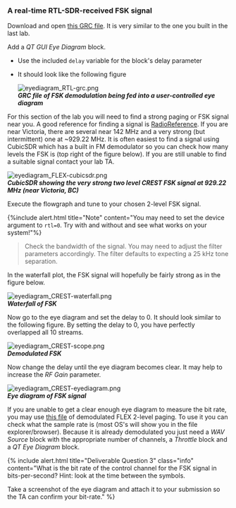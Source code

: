 
### A real-time RTL-SDR-received FSK signal

Download and open [this GRC file]({{site.baseurl}}/_ece350/lab4/data/Incomplete-FSK-receiver-RTL-SDR.grc). It is very similar to the one you built in the last lab.

Add a *QT GUI Eye Diagram* block.

- Use the included `delay` variable for the block's delay parameter
- It should look like the following figure

  ![eyediagram_RTL-grc.png]({{site.baseurl}}/_ece350/lab4/figures/eyediagram_RTL-grc.png)<br>
  __*GRC file of FSK demodulation being fed into a user-controlled eye diagram*__

For this section of the lab you will need to find a strong paging or FSK signal near you. A good reference for finding a signal is [RadioReference](https://www.radioreference.com/). If you are near Victoria, there are several near 142 MHz and a very strong (but intermittent) one at ~929.22 MHz. It is often easiest to find a signal using CubicSDR which has a built in FM demodulator so you can check how many levels the FSK is (top right of the figure below). If you are still unable to find a suitable signal contact your lab TA.

  ![eyediagram_FLEX-cubicsdr.png]({{site.baseurl}}/_ece350/lab4/figures/eyediagram_FLEX-cubicsdr.png)<br>
  __*CubicSDR showing the very strong two level CREST FSK signal at 929.22 MHz (near Victoria, BC)*__

Execute the flowgraph and tune to your chosen 2-level FSK signal.

{%include alert.html title="Note" content="You may need to set the device argument to `rtl=0`. Try with and without and see what works on your system!"%}

> Check the bandwidth of the signal. You may need to adjust the filter parameters accordingly. The filter defaults to expecting a 25 kHz tone separation.

In the waterfall plot, the FSK signal will hopefully be fairly strong as in the figure below.

  ![eyediagram_CREST-waterfall.png]({{site.baseurl}}/_ece350/lab4/figures/eyediagram_CREST-waterfall.png)<br>
  __*Waterfall of FSK*__

Now go to the eye diagram and set the delay to 0. It should look similar to the following figure. By setting the delay to 0, you have perfectly overlapped all 10 streams.

  ![eyediagram_CREST-scope.png]({{site.baseurl}}/_ece350/lab4/figures/eyediagram_CREST-scope.png)<br>
  __*Demodulated FSK*__

Now change the delay until the eye diagram becomes clear. It may help to increase the *RF Gain* parameter.

  ![eyediagram_CREST-eyediagram.png]({{site.baseurl}}/_ece350/lab4/figures/eyediagram_CREST-eyediagram.png)<br>
  __*Eye diagram of FSK signal*__

If you are unable to get a clear enough eye diagram to measure the bit rate, you may use [this file]({{site.baseurl}}/_ece350/lab4/data/FLEX_bits.wav) of demodulated FLEX 2-level paging. To use it you can check what the sample rate is (most OS's will show you in the file explorer/browser). Because it is already demodulated you just need a *WAV Source* block with the appropriate number of channels, a *Throttle* block and a *QT Eye Diagram* block.

{% include alert.html title="Deliverable Question 3" class="info" content="What is the bit rate of the control channel for the FSK signal in bits-per-second? Hint: look at the time between the symbols.

Take a screenshot of the eye diagram and attach it to your submission so the TA can confirm your bit-rate." %}
